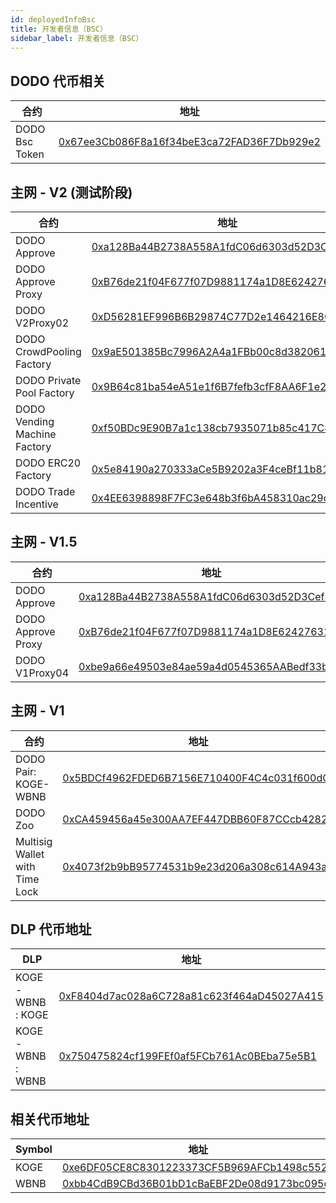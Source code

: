 ```yaml
---
id: deployedInfoBsc
title: 开发者信息（BSC）
sidebar_label: 开发者信息（BSC）
---
```


## DODO 代币相关

| 合约                      | 地址                                                                                                                  |
| ------------------------- | -------------------------------------------------------------------------------------------------------------------- |
| DODO Bsc Token            | [0x67ee3Cb086F8a16f34beE3ca72FAD36F7Db929e2](https://bscscan.com/address/0x67ee3Cb086F8a16f34beE3ca72FAD36F7Db929e2) |


## 主网 - V2 (测试阶段)

| 合约                           | 地址                                                                                                                  |
| ------------------------------ | -------------------------------------------------------------------------------------------------------------------- |
| DODO Approve                   | [0xa128Ba44B2738A558A1fdC06d6303d52D3Cef8c1](https://bscscan.com/address/0xa128Ba44B2738A558A1fdC06d6303d52D3Cef8c1) |
| DODO Approve Proxy             | [0xB76de21f04F677f07D9881174a1D8E624276314C](https://bscscan.com/address/0xB76de21f04F677f07D9881174a1D8E624276314C) |
| DODO V2Proxy02                 | [0xD56281EF996B6B29874C77D2e1464216E8043127](https://bscscan.com/address/0xD56281EF996B6B29874C77D2e1464216E8043127) |
| DODO CrowdPooling Factory      | [0x9aE501385Bc7996A2A4a1FBb00c8d3820611BCB5](https://bscscan.com/address/0x9aE501385Bc7996A2A4a1FBb00c8d3820611BCB5) |
| DODO Private Pool Factory      | [0x9B64c81ba54eA51e1f6B7fefb3cfF8AA6F1e2A09](https://bscscan.com/address/0x9B64c81ba54eA51e1f6B7fefb3cfF8AA6F1e2A09) |
| DODO Vending Machine Factory   | [0xf50BDc9E90B7a1c138cb7935071b85c417C4cb8e](https://bscscan.com/address/0xf50BDc9E90B7a1c138cb7935071b85c417C4cb8e) |
| DODO ERC20 Factory             | [0x5e84190a270333aCe5B9202a3F4ceBf11b81bB01](https://bscscan.com/address/0x5e84190a270333aCe5B9202a3F4ceBf11b81bB01) |
| DODO Trade Incentive           | [0x4EE6398898F7FC3e648b3f6bA458310ac29cD352](https://bscscan.com/address/0x4EE6398898F7FC3e648b3f6bA458310ac29cD352) |

## 主网 - V1.5

| 合约                           | 地址                                                                                                                  |
| ------------------------------ | -------------------------------------------------------------------------------------------------------------------- |
| DODO Approve                   | [0xa128Ba44B2738A558A1fdC06d6303d52D3Cef8c1](https://bscscan.com/address/0xa128Ba44B2738A558A1fdC06d6303d52D3Cef8c1) |
| DODO Approve Proxy             | [0xB76de21f04F677f07D9881174a1D8E624276314C](https://bscscan.com/address/0xB76de21f04F677f07D9881174a1D8E624276314C) |
| DODO V1Proxy04                 | [0xbe9a66e49503e84ae59a4d0545365AABedf33b40](https://bscscan.com/address/0xbe9a66e49503e84ae59a4d0545365AABedf33b40) |


## 主网 - V1

| 合约                           | 地址                                                                                                                  |
| ------------------------------ | -------------------------------------------------------------------------------------------------------------------- |
| DODO Pair: KOGE-WBNB           | [0x5BDCf4962FDED6B7156E710400F4C4c031f600dC](https://bscscan.com/address/0x5BDCf4962FDED6B7156E710400F4C4c031f600dC) |
| DODO Zoo                       | [0xCA459456a45e300AA7EF447DBB60F87CCcb42828](https://bscscan.com/address/0xCA459456a45e300AA7EF447DBB60F87CCcb42828) |
| Multisig Wallet with Time Lock | [0x4073f2b9bB95774531b9e23d206a308c614A943a](https://bscscan.com/address/0x4073f2b9bB95774531b9e23d206a308c614A943a) |


## DLP 代币地址

| DLP              | 地址                                                                                                                 |
| ---------------- | -------------------------------------------------------------------------------------------------------------------- |
| KOGE-WBNB : KOGE | [0xF8404d7ac028a6C728a81c623f464aD45027A415](https://bscscan.com/address/0xF8404d7ac028a6C728a81c623f464aD45027A415) |
| KOGE-WBNB : WBNB | [0x750475824cf199FEf0af5FCb761Ac0BEba75e5B1](https://bscscan.com/address/0x750475824cf199FEf0af5FCb761Ac0BEba75e5B1) |


## 相关代币地址

| Symbol         | 地址                                                                                                                 |
| -------------- | -------------------------------------------------------------------------------------------------------------------- |
| KOGE           | [0xe6DF05CE8C8301223373CF5B969AFCb1498c5528](https://bscscan.com/address/0xe6DF05CE8C8301223373CF5B969AFCb1498c5528) |
| WBNB           | [0xbb4CdB9CBd36B01bD1cBaEBF2De08d9173bc095c](https://bscscan.com/address/0xbb4CdB9CBd36B01bD1cBaEBF2De08d9173bc095c) |


